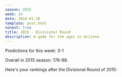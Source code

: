 ```yaml
---
season: 2015
week: 19
date: 2016-01-18
template: post.html
nonext: true
title: 2015 - Divisional Round
description: A game for the ages in Arizona
---
```


Predictions for this week: 3-1

Overall in 2015 season: 176-88.

Here's your rankings after the Divisional Round of 2015:

